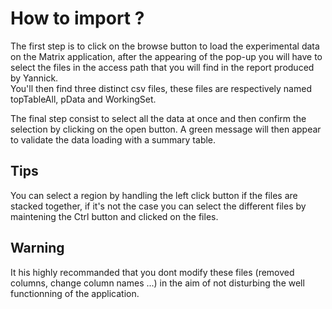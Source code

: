 # How to import ?

The first step is to click on the browse button to load the experimental data on the Matrix application, after the appearing of the pop-up you will have to select the files in the access path that you will find in the report produced by Yannick.  
You'll then find three distinct csv files, these files are respectively named topTableAll, pData and WorkingSet. 

The final step consist to select all the data at once and then confirm the selection by clicking on the open button.
A green message will then appear to validate the data loading with a summary table.

## Tips
You can select a region by handling the left click button if the files are stacked together, if it's not the case you can select the different files by maintening the Ctrl button and clicked on the files.

## Warning
It his highly recommanded that you dont modify these files (removed columns, change column names ...) in the aim of not disturbing the well functionning of the application.




